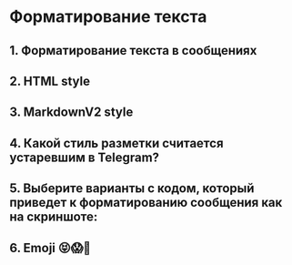 # Форматирование текста

## 1. Форматирование текста в сообщениях
## 2. HTML style
## 3. MarkdownV2 style
## 4. Какой стиль разметки считается устаревшим в Telegram?
## 5. Выберите варианты с кодом, который приведет к форматированию сообщения как на скриншоте:
## 6. Emoji 😝😱🤪










